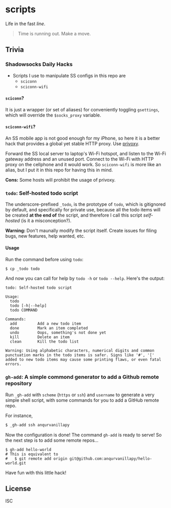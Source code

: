 scripts
=======

Life in the fast *line*.

> Time is running out. Make a move.

Trivia
------

### Shadowsocks Daily Hacks

- Scripts I use to manipulate SS configs in this repo are
    + `sciconn`
    + `sciconn-wifi`

#### `sciconn`?

It is just a wrapper (or set of aliases) for conveniently toggling `gsettings`,
which will override the `$socks_proxy` variable.

#### `sciconn-wifi`?

An SS mobile app is not good enough for my iPhone, so here it is a better hack
that provides a global yet stable HTTP proxy. Use [privoxy](https://www.privoxy.org/).

Forward the SS local server to laptop's Wi-Fi hotspot, and listen to the Wi-Fi
gateway address and an unused port. Connect to the Wi-Fi with HTTP proxy on the
cellphone and it would work. So `sciconn-wifi` is more like an alias, but I put
it in this repo for having this in mind.

**Cons:** Some hosts will prohibit the usage of privoxy.

### `todo`: Self-hosted todo script

The underscore-prefixed `_todo`, is the prototype of `todo`, which is gitignored
by default, and specifically for private use, because all the todo items will be
created **at the end of** the script, and therefore I call this script
*self-hosted* (is it a misconception?).

**Warning:** Don't maunally modify the script itself. Create issues for filing
bugs, new features, help wanted, etc.

#### Usage

Run the command before using `todo`:

```bash
$ cp _todo todo
```

And now you can call for help by `todo -h` or `todo --help`. Here's the output:

```
todo: Self-hosted todo script

Usage:
  todo
  todo [-h|--help]
  todo COMMAND

Commands:
  add         Add a new todo item
  done        Mark an item completed
  undo        Oops, something's not done yet
  kill        Delete an item
  clean       Kill the todo list

Warning: Using alphabetic characters, numerical digits and common
punctuation marks in the todo items is safer. Signs like '#', '['
added to new todo items may cause some printing flaws, or even fatal
errors.
```

### `gh-add`: A simple commond generator to add a Github remote repository

Run `_gh-add` with `scheme` (`https` or `ssh`) and `username` to generate a very
simple shell script, with some commands for you to add a GitHub remote repo.

For instance,

```bash
$ _gh-add ssh anqurvanillapy
```

Now the configuration is done! The command `gh-add` is ready to serve! So the
next step is to add some remote repos...

```
$ gh-add hello-world
# This is equivalent to
#   $ git remote add origin git@github.com:anqurvanillapy/hello-world.git
```

Have fun with this little hack!

License
-------

ISC
